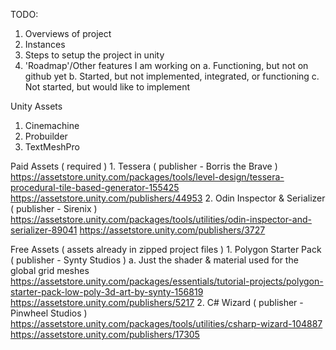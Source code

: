 TODO:
1. Overviews of project
2. Instances
3. Steps to setup the project in unity
4. 'Roadmap'/Other features I am working on
  a. Functioning, but not on github yet
  b. Started, but not implemented, integrated, or functioning
  c. Not started, but would like to implement
    


Unity Assets
1. Cinemachine
2. Probuilder
3. TextMeshPro

Paid Assets ( required )
    1. Tessera ( publisher - Borris the Brave )
        https://assetstore.unity.com/packages/tools/level-design/tessera-procedural-tile-based-generator-155425
        https://assetstore.unity.com/publishers/44953
    2. Odin Inspector & Serializer ( publisher - Sirenix )
        https://assetstore.unity.com/packages/tools/utilities/odin-inspector-and-serializer-89041
        https://assetstore.unity.com/publishers/3727

Free Assets ( assets already in zipped project files )
    1. Polygon Starter Pack ( publisher - Synty Studios )
        a. Just the shader & material used for the global grid meshes
        https://assetstore.unity.com/packages/essentials/tutorial-projects/polygon-starter-pack-low-poly-3d-art-by-synty-156819
        https://assetstore.unity.com/publishers/5217
    2. C# Wizard ( publisher - Pinwheel Studios )
        https://assetstore.unity.com/packages/tools/utilities/csharp-wizard-104887
        https://assetstore.unity.com/publishers/17305
